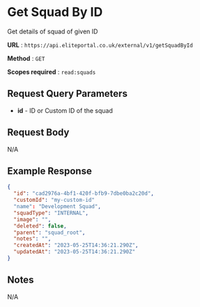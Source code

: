# Get Squad By ID

Get details of squad of given ID

**URL** : `https://api.eliteportal.co.uk/external/v1/getSquadById`

**Method** : `GET`

**Scopes required** : `read:squads`


## Request Query Parameters

 - **id** - ID or Custom ID of the squad

## Request Body

N/A

## Example Response
```json
{
  "id": "cad2976a-4bf1-420f-bfb9-7dbe0ba2c20d",
  "customId": "my-custom-id"
  "name": "Development Squad",
  "squadType": "INTERNAL",
  "image": "",
  "deleted": false,
  "parent": "squad_root",
  "notes": "",
  "createdAt": "2023-05-25T14:36:21.290Z",
  "updatedAt": "2023-05-25T14:36:21.290Z"
}
```

## Notes

N/A

